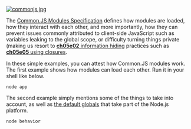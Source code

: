 [![commonjs.jpg][1]][2]

The [Common.JS Modules Specification][2] defines how modules are loaded, how they interact with each other, and more importantly, how they can prevent issues commonly attributed to client-side JavaScript such as variables leaking to the global scope, or difficulty turning things private (making us resort to [**ch05e02** information hiding][3] practices such as [**ch05e05** using closures][4].

In these simple examples, you can attest how Common.JS modules work. The first example shows how modules can load each other. Run it in your shell like below.

```shell
node app
```

The second example simply mentions some of the things to take into account, as well as [the default globals][5] that take part of the Node.js platform.

```shell
node behavior
```

  [1]: http://i.imgur.com/fxJcqCJ.jpg
  [2]: http://wiki.commonjs.org/wiki/CommonJS "Common.JS wiki home"
  [3]: https://github.com/bevacqua/buildfirst/tree/latest/ch05/02_information-hiding
  [4]: https://github.com/bevacqua/buildfirst/tree/latest/ch05/05_closures
  [5]: http://nodejs.org/api/globals.html

